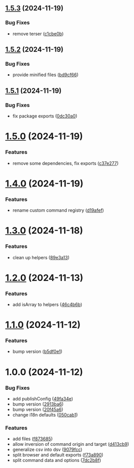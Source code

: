 ## [1.5.3](https://github.com/genericmedia24/lib/compare/v1.5.2...v1.5.3) (2024-11-19)


### Bug Fixes

* remove terser ([c1cbe0b](https://github.com/genericmedia24/lib/commit/c1cbe0b6ce904cf0c4654c72e3e474197f1eecfa))

## [1.5.2](https://github.com/genericmedia24/lib/compare/v1.5.1...v1.5.2) (2024-11-19)


### Bug Fixes

* provide minified files ([bd9cf66](https://github.com/genericmedia24/lib/commit/bd9cf66a83076200dcd19778df067e8701a05d4d))

## [1.5.1](https://github.com/genericmedia24/lib/compare/v1.5.0...v1.5.1) (2024-11-19)


### Bug Fixes

* fix package exports ([0dc30a0](https://github.com/genericmedia24/lib/commit/0dc30a06544fb412fb8cec621a29081f3c90ac20))

# [1.5.0](https://github.com/genericmedia24/lib/compare/v1.4.0...v1.5.0) (2024-11-19)


### Features

* remove some dependencies, fix exports ([c37e277](https://github.com/genericmedia24/lib/commit/c37e277f2b2e26edea84659ea3afb675964f0e27))

# [1.4.0](https://github.com/genericmedia24/lib/compare/v1.3.0...v1.4.0) (2024-11-19)


### Features

* rename custom command registry ([d19afef](https://github.com/genericmedia24/lib/commit/d19afefd952ee6b6ecc597ddc6963ab6c35fbc75))

# [1.3.0](https://github.com/genericmedia24/lib/compare/v1.2.0...v1.3.0) (2024-11-18)


### Features

* clean up helpers ([89e3a13](https://github.com/genericmedia24/lib/commit/89e3a1365813a1e87c5be452aa4720ba49a6a13d))

# [1.2.0](https://github.com/genericmedia24/lib/compare/v1.1.0...v1.2.0) (2024-11-13)


### Features

* add isArray to helpers ([46c4b6b](https://github.com/genericmedia24/lib/commit/46c4b6b64d25c6db988b09f32959708a520f08e1))

# [1.1.0](https://github.com/genericmedia24/lib/compare/v1.0.0...v1.1.0) (2024-11-12)


### Features

* bump version ([b5df0e1](https://github.com/genericmedia24/lib/commit/b5df0e1cf883a1deff474486424b41fe0307868f))

# 1.0.0 (2024-11-12)


### Bug Fixes

* add publishConfig ([49fa34e](https://github.com/genericmedia24/lib/commit/49fa34e7ac67e3720c4f8738744916e6eb082b1c))
* bump version ([2913ba6](https://github.com/genericmedia24/lib/commit/2913ba65b8d65c8743c624da2a36ee08c22dfb7e))
* bump version ([20f45a6](https://github.com/genericmedia24/lib/commit/20f45a64f8cb605fd3451037c97c6a53e890e8d4))
* change i18n defaults ([050cab1](https://github.com/genericmedia24/lib/commit/050cab1e4997bc1740b5d9e5eb4bac8d7e7cad01))


### Features

* add files ([f873685](https://github.com/genericmedia24/lib/commit/f873685cf89fb9a59231deea5e5d296309ec60cf))
* allow inversion of command origin and target ([d413cb9](https://github.com/genericmedia24/lib/commit/d413cb95251905a1be46a2626cf188796a14a55e))
* generalize csv into dsv ([9079fcc](https://github.com/genericmedia24/lib/commit/9079fcc9282419bb48494f653ce6f692d6fe0b2d))
* split browser and default exports ([f73a890](https://github.com/genericmedia24/lib/commit/f73a8906e7aa89c1679ca068760db2bac0782a28))
* split command data and options ([7dc2b8f](https://github.com/genericmedia24/lib/commit/7dc2b8f367b664f2fc285d895165030f9819640b))
